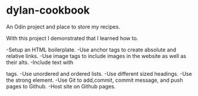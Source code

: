 # dylan-cookbook
An Odin project and place to store my recipes.

With this project I demonstrated that I learned how to. 

-Setup an HTML boilerplate.
-Use anchor tags to create absolute and relative links.
-Use image tags to include images in the website as well as their alts.
-Include text with <p> tags.
-Use unordered and ordered lists.
-Use different sized headings.
-Use the strong element.
-Use Git to add,commit, commit message, and push pages to Github. 
-Host site on Github pages.
